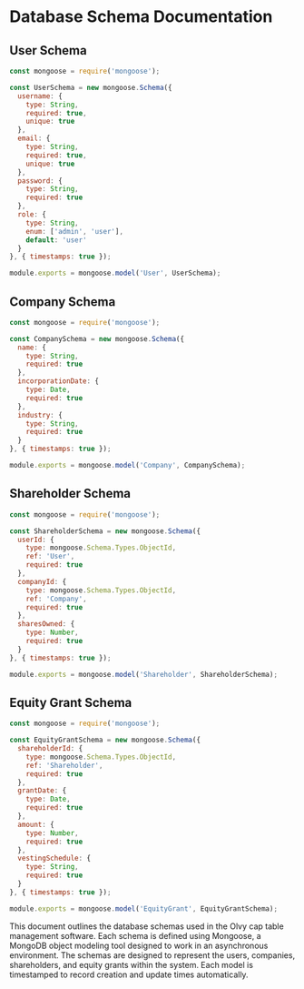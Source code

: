 # Database Schema Documentation

## User Schema

```javascript
const mongoose = require('mongoose');

const UserSchema = new mongoose.Schema({
  username: {
    type: String,
    required: true,
    unique: true
  },
  email: {
    type: String,
    required: true,
    unique: true
  },
  password: {
    type: String,
    required: true
  },
  role: {
    type: String,
    enum: ['admin', 'user'],
    default: 'user'
  }
}, { timestamps: true });

module.exports = mongoose.model('User', UserSchema);
```

## Company Schema

```javascript
const mongoose = require('mongoose');

const CompanySchema = new mongoose.Schema({
  name: {
    type: String,
    required: true
  },
  incorporationDate: {
    type: Date,
    required: true
  },
  industry: {
    type: String,
    required: true
  }
}, { timestamps: true });

module.exports = mongoose.model('Company', CompanySchema);
```

## Shareholder Schema

```javascript
const mongoose = require('mongoose');

const ShareholderSchema = new mongoose.Schema({
  userId: {
    type: mongoose.Schema.Types.ObjectId,
    ref: 'User',
    required: true
  },
  companyId: {
    type: mongoose.Schema.Types.ObjectId,
    ref: 'Company',
    required: true
  },
  sharesOwned: {
    type: Number,
    required: true
  }
}, { timestamps: true });

module.exports = mongoose.model('Shareholder', ShareholderSchema);
```

## Equity Grant Schema

```javascript
const mongoose = require('mongoose');

const EquityGrantSchema = new mongoose.Schema({
  shareholderId: {
    type: mongoose.Schema.Types.ObjectId,
    ref: 'Shareholder',
    required: true
  },
  grantDate: {
    type: Date,
    required: true
  },
  amount: {
    type: Number,
    required: true
  },
  vestingSchedule: {
    type: String,
    required: true
  }
}, { timestamps: true });

module.exports = mongoose.model('EquityGrant', EquityGrantSchema);
```

This document outlines the database schemas used in the Olvy cap table management software. Each schema is defined using Mongoose, a MongoDB object modeling tool designed to work in an asynchronous environment. The schemas are designed to represent the users, companies, shareholders, and equity grants within the system. Each model is timestamped to record creation and update times automatically.